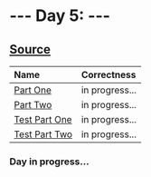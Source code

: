 # --- Day 5: ---

## [Source](http://adventofcode.com/2024/day/5)

| Name                                                                                                 | Correctness    |
| :--------------------------------------------------------------------------------------------------- | :------------- |
| [Part One](https://github.com/ssynowiec/AdventOfCode/blob/main/2024/Day%2005/part-one.ts)            | in progress... |
| [Part Two](https://github.com/ssynowiec/AdventOfCode/blob/main/2024/Day%2005/part-two.ts)            | in progress... |
| [Test Part One](https://github.com/ssynowiec/AdventOfCode/blob/main/2024/Day%2005/index.test.ts#L7)  | in progress... |
| [Test Part Two](https://github.com/ssynowiec/AdventOfCode/blob/main/2024/Day%2005/index.test.ts#L19) | in progress... |

### Day in progress...
